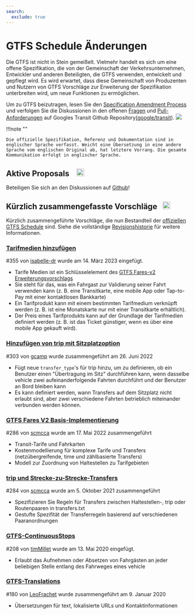 ```yaml
---
search:
  exclude: true
---
```

# GTFS Schedule Änderungen

<!-- <div class=landing-page>
    <a class=button href=../process>Specification Amendment Process</a><a class=button href=../guiding-principles>Guiding Principles</a><a class=button href=../revision-history>Revision History</a>
</div> -->

Die GTFS ist nicht in Stein gemeißelt. Vielmehr handelt es sich um eine offene Spezifikation, die von der Gemeinschaft der Verkehrsunternehmen, Entwickler und anderen Beteiligten, die GTFS verwenden, entwickelt und gepflegt wird. Es wird erwartet, dass diese Gemeinschaft von Produzenten und Nutzern von GTFS Vorschläge zur Erweiterung der Spezifikation unterbreiten wird, um neue Funktionen zu ermöglichen.

Um zu GTFS beizutragen, lesen Sie den [Specification Amendment Process](../process) und verfolgen Sie die Diskussionen in den offenen [Fragen](https://github.com/google/transit/issues) und [Pull-Anforderungen](https://github.com/google/transit/pulls) auf Googles Transit Github Repository[(google/transit](https://github.com/google/transit)). ![](../../assets/mark-github.svg)

!!!note ""

    Die offizielle Spezifikation, Referenz und Dokumentation sind in englischer Sprache verfasst. Weicht eine Übersetzung in eine andere Sprache vom englischen Original ab, hat letztere Vorrang. Die gesamte Kommunikation erfolgt in englischer Sprache.


## Aktive Proposals &ensp; <img src="../../assets/pr-active.svg" style="height:1em;"/>

<!--
Active proposals for new features in <glossary variable="GTFS Schedule"><glossary variable="GTFS">GTFS</glossary> Schedule</glossary>.  -->

Beteiligen Sie sich an den Diskussionen auf [Github](https://github.com/google/transit/pulls)!

<!-- <div class="row">
    <div class="active-container">
        <h3 class="title"><a class="no-icon" href="https://github.com/google/transit/pull/303" target="_blank">Add <glossary variable="trip">trip</glossary>-to-<glossary variable="trip">trip</glossary> transfers with in-seat option</a></h3>
        <p class="maintainer">#303 opened on Jan 26, 2022 by <a class="no-icon" href="https://github.com/gcamp" target="_blank">gcamp</a></p>
    </div>
</div>
<div class="row"></div> -->

<!-- <div class="row no-active">
    <div class="no-active-container">
        <h3 class="title">There are currently no active proposals for <glossary variable="GTFS Schedule"><glossary variable="GTFS">GTFS</glossary> Schedule</glossary>.</h3>
        <p class="prompt">Have a proposal? &ensp;➜&ensp; Open a <a href="https://github.com/google/transit/pulls" target="_blank">pull-anfrage</a>.</p>
    </div>
</div>
<div class="row"></div> -->

## Kürzlich zusammengefasste Vorschläge &ensp;<img src="../../assets/pr-merged.svg" style="height:1em;"/>

Kürzlich zusammengeführte Vorschläge, die nun Bestandteil der [offiziellen GTFS Schedule](../reference) sind. Siehe die vollständige [Revisionshistorie](../process#revision-history) für weitere Informationen.

<div class="row">
    <div class="leftcontainer">
        <h3 class="title"><a href="https://github.com/google/transit/pull/355" class="no-icon" target="_blank">Tarifmedien hinzufügen</a></h3>
        <p class="maintainer">#355 von <a href="https://github.com/isabelle-dr" class="no-icon" target="_blank">isabelle-dr</a> wurde am 14. März 2023 eingefügt.</p>
    </div>
    <div class="featurelist">
        <ul>
            <li>Tarife Medien ist ein Schlüsselelement des <a href="../../extensions/fares-v2">GTFS Fares-v2 Erweiterungsvorschlags</a></li>
            <li>Sie steht für das, was ein Fahrgast zur Validierung seiner Fahrt verwenden kann (z. B. eine Transitkarte, eine mobile App oder Tap-to-Pay mit einer kontaktlosen Bankkarte)</li>
            <li>Ein Tarifprodukt kann mit einem bestimmten Tarifmedium verknüpft werden (z. B. ist eine Monatskarte nur mit einer Transitkarte erhältlich).</li>
            <li>Der Preis eines Tarifprodukts kann auf der Grundlage der Tarifmedien definiert werden (z. B. ist das Ticket günstiger, wenn es über eine mobile App gekauft wird).</li>
        </ul>
    </div>
</div>
<div class="row">
    <div class="leftcontainer">
        <h3 class="title"><a href="https://github.com/google/transit/pull/303" class="no-icon" target="_blank">Hinzufügen von trip mit Sitzplatzoption</a></h3>
        <p class="maintainer">#303 von <a href="https://github.com/gcamp" class="no-icon" target="_blank">gcamp</a> wurde zusammengeführt am 26. Juni 2022</p>
    </div>
    <div class="featurelist">
        <ul>
            <li>Fügt neue <code>transfer_type</code>'s für trip hinzu, um zu definieren, ob ein Benutzer einen "Übertragung im Sitz" durchführen kann, wenn dasselbe vehicle zwei aufeinanderfolgende Fahrten durchführt und der Benutzer an Bord bleiben kann</li>
            <li>Es kann definiert werden, wann Transfers auf dem Sitzplatz nicht erlaubt sind, aber zwei verschiedene Fahrten betrieblich miteinander verbunden werden können.
            </li>
        </ul>
    </div>
</div>

<div class="row">
    <div class="leftcontainer">
        <h3 class="title"><a href="https://github.com/google/transit/pull/286" class="no-icon" target="_blank">GTFS Fares V2 Basis-Implementierung</a></h3>
        <p class="maintainer">#286 von <a href="https://github.com/scmcca" class="no-icon" target="_blank">scmcca</a> wurde am 17. Mai 2022 zusammengeführt</p>
    </div>
    <div class="featurelist">
        <ul>
            <li>Transit-Tarife und Fahrkarten</li>
            <li>Kostenmodellierung für komplexe Tarife und Transfers (netzübergreifende, time und zählbasierte Transfers)</li>
            <li>Modell zur Zuordnung von Haltestellen zu Tarifgebieten</li>
        </ul>
    </div>
</div>

<div class="row">
    <div class="leftcontainer">
        <h3 class="title"><a href="https://github.com/google/transit/pull/284" class="no-icon" target="_blank">trip und Strecke-zu-Strecke-Transfers</a></h3>
        <p class="maintainer">#284 von <a href="https://github.com/scmcca" class="no-icon" target="_blank">scmcca</a> wurde am 5. Oktober 2021 zusammengeführt</p>
    </div>
    <div class="featurelist">
        <ul>
            <li>Spezifizieren Sie Regeln für Transfers zwischen Haltestellen-, trip oder Routenpaaren in transfers.txt</li>
             <li>Gestufte Spezifität der Transferregeln basierend auf verschiedenen Paaranordnungen</li>
        </ul>
    </div>
</div>

<div class="row">
    <div class="leftcontainer">
        <h3 class="title"><a href="https://github.com/google/transit/pull/208" class="no-icon" target="_blank">GTFS-ContinuousStops</a></h3>
        <p class="maintainer">#208 von <a href="https://github.com/timMillet" class="no-icon" target="_blank">timMillet</a> wurde am 13. Mai 2020 eingefügt.</p>
    </div>
    <div class="featurelist">
        <ul>
            <li>Erlaubt das Aufnehmen oder Absetzen von Fahrgästen an jeder beliebigen Stelle entlang des Fahrweges eines vehicle</li>
        </ul>
    </div>
</div>

<div class="row">
    <div class="leftcontainer">
        <h3 class="title"><a href="https://github.com/google/transit/pull/180" class="no-icon" target="_blank">GTFS-Translations</a></h3>
        <p class="maintainer">#180 von <a href="https://github.com/LeoFrachet" class="no-icon" target="_blank">LeoFrachet</a> wurde zusammengeführt am 9. Januar 2020</p>
    </div>
    <div class="featurelist">
        <ul>
            <li>Übersetzungen für text, lokalisierte URLs und Kontaktinformationen</li>
        </ul>
    </div>
</div>

<div class="row"/>
